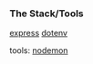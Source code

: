 ### The Stack/Tools

[express](https://expressjs.com/en/starter/hello-world.html)
[dotenv](https://www.npmjs.com/package/dotenv)

tools:
[nodemon](https://github.com/remy/nodemon#nodemon)
